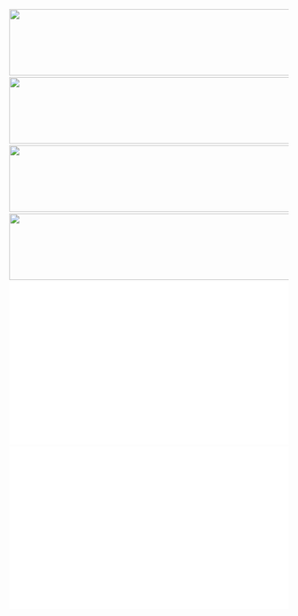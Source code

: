 
<a href="https://www.gitanimals.org/en_US?utm_medium=image&utm_source=yujunggg&utm_content=line">
  <img
    src="https://render.gitanimals.org/lines/yujunggg?pet-id=656371678948489990"
    width="600"
    height="120"
  />
  <img
    src="https://render.gitanimals.org/lines/yujunggg?pet-id=657765000690654099"
    width="600"
    height="120"
  />
  <img
    src="https://render.gitanimals.org/lines/yujunggg?pet-id=657850738987884696"
    width="600"
    height="120"
  />
  <img
    src="https://render.gitanimals.org/lines/yujunggg?pet-id=639988369414427974"
    width="600"
    height="120"
  />
</a>
  


<div align= "center">
    <img src="https://github.com/yujunggg/github-stats-transparent/blob/output/generated/overview.svg" alt="Overview">
    <img src="https://github.com/yujunggg/github-stats-transparent/blob/output/generated/languages.svg" alt="Languages">
</div>
